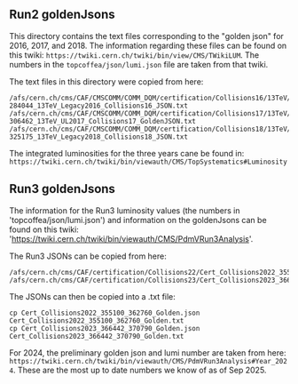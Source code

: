 ## Run2 goldenJsons

This directory contains the text files corresponding to the "golden json" for 2016, 2017, and 2018. The information regarding these files can be found on this twiki: `https://twiki.cern.ch/twiki/bin/view/CMS/TWikiLUM`. The numbers in the `topcoffea/json/lumi.json` file are taken from that twiki.

The text files in this directory were copied from here:
```
/afs/cern.ch/cms/CAF/CMSCOMM/COMM_DQM/certification/Collisions16/13TeV/Legacy_2016/Cert_271036-284044_13TeV_Legacy2016_Collisions16_JSON.txt
/afs/cern.ch/cms/CAF/CMSCOMM/COMM_DQM/certification/Collisions17/13TeV/Legacy_2017/Cert_294927-306462_13TeV_UL2017_Collisions17_GoldenJSON.txt
/afs/cern.ch/cms/CAF/CMSCOMM/COMM_DQM/certification/Collisions18/13TeV/Legacy_2018/Cert_314472-325175_13TeV_Legacy2018_Collisions18_JSON.txt
```

The integrated luminosities for the three years cane be found in: `https://twiki.cern.ch/twiki/bin/viewauth/CMS/TopSystematics#Luminosity`


## Run3 goldenJsons

The information for the Run3 luminosity values (the numbers in 'topcoffea/json/lumi.json') and information on the goldenJsons can be found on this twiki: 'https://twiki.cern.ch/twiki/bin/viewauth/CMS/PdmVRun3Analysis'.

The Run3 JSONs can be copied from here:
```
/afs/cern.ch/cms/CAF/certification/Collisions22/Cert_Collisions2022_355100_362760_Golden.json
/afs/cern.ch/cms/CAF/certification/Collisions23/Cert_Collisions2023_366442_370790_Golden.json
```
The JSONs can then be copied into a .txt file:
```
cp Cert_Collisions2022_355100_362760_Golden.json Cert_Collisions2022_355100_362760_Golden.txt
cp Cert_Collisions2023_366442_370790_Golden.json Cert_Collisions2023_366442_370790_Golden.txt
```

For 2024, the preliminary golden json and lumi number are taken from here: `https://twiki.cern.ch/twiki/bin/viewauth/CMS/PdmVRun3Analysis#Year_2024`. These are the most up to date numbers we know of as of Sep 2025. 
